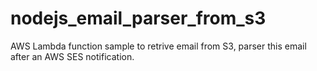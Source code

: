 # nodejs_email_parser_from_s3
AWS Lambda function sample to retrive email from S3, parser this email after an AWS SES notification.

